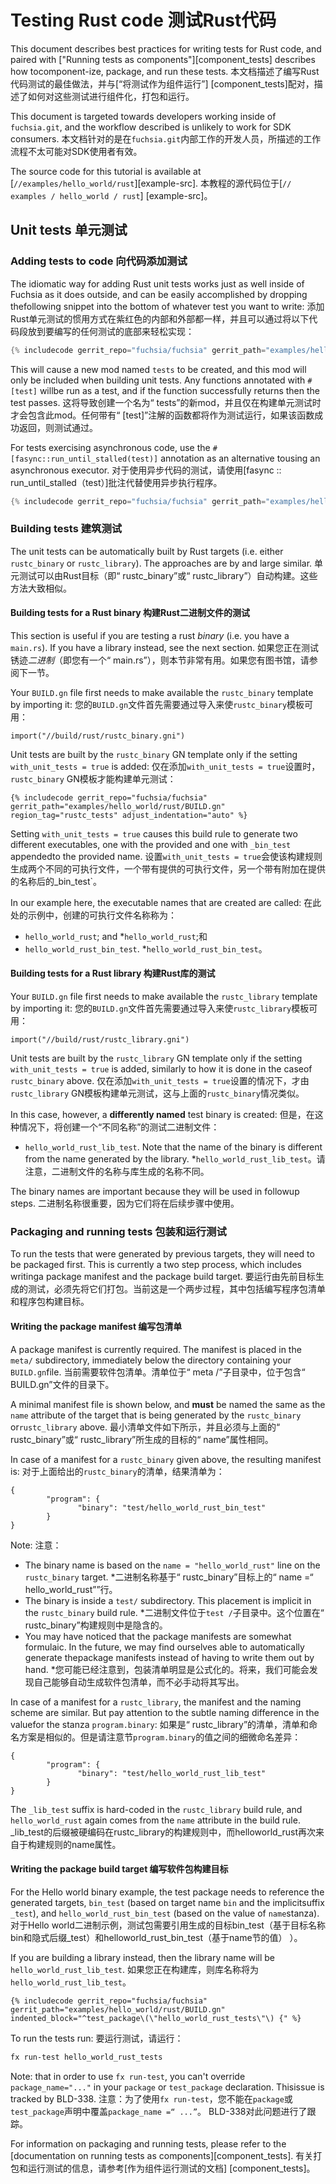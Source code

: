  
# Testing Rust code  测试Rust代码 

This document describes best practices for writing tests for Rust code, and paired with ["Running tests as components"][component_tests] describes how tocomponent-ize, package, and run these tests. 本文档描述了编写Rust代码测试的最佳做法，并与[“将测试作为组件运行”] [component_tests]配对，描述了如何对这些测试进行组件化，打包和运行。

This document is targeted towards developers working inside of `fuchsia.git`, and the workflow described is unlikely to work for SDK consumers. 本文档针对的是在`fuchsia.git`内部工作的开发人员，所描述的工作流程不太可能对SDK使用者有效。

The source code for this tutorial is available at [`//examples/hello_world/rust`][example-src]. 本教程的源代码位于[`// examples / hello_world / rust`] [example-src]。

 
## Unit tests  单元测试 

 
### Adding tests to code  向代码添加测试 

The idiomatic way for adding Rust unit tests works just as well inside of Fuchsia as it does outside, and can be easily accomplished by dropping thefollowing snippet into the bottom of whatever test you want to write: 添加Rust单元测试的惯用方式在紫红色的内部和外部都一样，并且可以通过将以下代码段放到要编写的任何测试的底部来轻松实现：

```rust
{% includecode gerrit_repo="fuchsia/fuchsia" gerrit_path="examples/hello_world/rust/src/main.rs" region_tag="test_mod" adjust_indentation="auto" %}
```
 

This will cause a new mod named `tests` to be created, and this mod will only be included when building unit tests. Any functions annotated with `#[test]` willbe run as a test, and if the function successfully returns then the test passes. 这将导致创建一个名为“ tests”的新mod，并且仅在构建单元测试时才会包含此mod。任何带有“ [test]”注解的函数都将作为测试运行，如果该函数成功返回，则测试通过。

For tests exercising asynchronous code, use the `#[fasync::run_until_stalled(test)]` annotation as an alternative tousing an asynchronous executor. 对于使用异步代码的测试，请使用[fasync :: run_until_stalled（test）]批注代替使用异步执行程序。

```rust
{% includecode gerrit_repo="fuchsia/fuchsia" gerrit_path="examples/hello_world/rust/src/main.rs" region_tag="async_test" adjust_indentation="auto" %}
```
 

 
### Building tests  建筑测试 

The unit tests can be automatically built by Rust targets (i.e. either `rustc_binary` or `rustc_library`).  The approaches are by and large similar. 单元测试可以由Rust目标（即“ rustc_binary”或“ rustc_library”）自动构建。这些方法大致相似。

 
#### Building tests for a Rust binary  构建Rust二进制文件的测试 

This section is useful if you are testing a rust *binary* (i.e. you have a `main.rs`). If you have a library instead, see the next section. 如果您正在测试锈迹*二进制*（即您有一个“ main.rs”），则本节非常有用。如果您有图书馆，请参阅下一节。

Your `BUILD.gn` file first needs to make available the `rustc_binary` template by importing it: 您的`BUILD.gn`文件首先需要通过导入来使`rustc_binary`模板可用：

```gn
import("//build/rust/rustc_binary.gni")
```
 

Unit tests are built by the `rustc_binary` GN template only if the setting `with_unit_tests = true` is added: 仅在添加`with_unit_tests = true`设置时，`rustc_binary` GN模板才能构建单元测试：

```gn
{% includecode gerrit_repo="fuchsia/fuchsia" gerrit_path="examples/hello_world/rust/BUILD.gn" region_tag="rustc_tests" adjust_indentation="auto" %}
```
 

Setting `with_unit_tests = true` causes this build rule to generate two different executables, one with the provided and one with `_bin_test` appendedto the provided name. 设置`with_unit_tests = true`会使该构建规则生成两个不同的可执行文件，一个带有提供的可执行文件，另一个带有附加在提供的名称后的_bin_test`。

In our example here, the executable names that are created are called:  在此处的示例中，创建的可执行文件名称称为：

 
* `hello_world_rust`; and  *`hello_world_rust`;和
* `hello_world_rust_bin_test`.  *`hello_world_rust_bin_test`。

 
#### Building tests for a Rust library  构建Rust库的测试 

Your `BUILD.gn` file first needs to make available the `rustc_library` template by importing it: 您的`BUILD.gn`文件首先需要通过导入来使`rustc_library`模板可用：

```gn
import("//build/rust/rustc_library.gni")
```
 

Unit tests are built by the `rustc_library` GN template only if the setting `with_unit_tests = true` is added, similarly to how it is done in the caseof `rustc_binary` above. 仅在添加`with_unit_tests = true`设置的情况下，才由`rustc_library` GN模板构建单元测试，这与上面的`rustc_binary`情况类似。

In this case, however, a **differently named** test binary is created:  但是，在这种情况下，将创建一个“不同名称”的测试二进制文件：

 
* `hello_world_rust_lib_test`.  Note that the name of the binary is different from the name generated by the library. *`hello_world_rust_lib_test`。请注意，二进制文件的名称与库生成的名称不同。

The binary names are important because they will be used in followup steps.  二进制名称很重要，因为它们将在后续步骤中使用。

 
### Packaging and running tests  包装和运行测试 

To run the tests that were generated by previous targets, they will need to be packaged first.  This is currently a two step process, which includes writinga package manifest and the package build target. 要运行由先前目标生成的测试，必须先将它们打包。当前这是一个两步过程，其中包括编写程序包清单和程序包构建目标。

 
#### Writing the package manifest  编写包清单 

A package manifest is currently required.  The manifest is placed in the `meta/` subdirectory, immediately below the directory containing your `BUILD.gn`file. 当前需要软件包清单。清单位于“ meta /”子目录中，位于包含“ BUILD.gn”文件的目录下。

A minimal manifest file is shown below, and **must** be named the same as the `name` attribute of the target that is being generated by the `rustc_binary` or`rustc_library` above. 最小清单文件如下所示，并且必须与上面的“ rustc_binary”或“ rustc_library”所生成的目标的“ name”属性相同。

In case of a manifest for a `rustc_binary` given above, the resulting manifest is: 对于上面给出的`rustc_binary`的清单，结果清单为：

```cmx
{
        "program": {
               "binary": "test/hello_world_rust_bin_test"
        }
}
```
 

Note:  注意：

 
* The binary name is based on the `name = "hello_world_rust"` line on the `rustc_binary` target. *二进制名称基于“ rustc_binary”目标上的“ name =“ hello_world_rust””行。
* The binary is inside a `test/` subdirectory.  This placement is implicit in the `rustc_binary` build rule. *二进制文件位于`test /`子目录中。这个位置在“ rustc_binary”构建规则中是隐含的。
* You may have noticed that the package manifests are somewhat formulaic. In the future, we may find ourselves able to automatically generate thepackage manifests instead of having to write them out by hand. *您可能已经注意到，包装清单明显是公式化的。将来，我们可能会发现自己能够自动生成软件包清单，而不必手动将其写出。

In case of a manifest for a `rustc_library`, the manifest and the naming scheme are similar.  But pay attention to the subtle naming difference in the valuefor the stanza `program.binary`: 如果是“ rustc_library”的清单，清单和命名方案是相似的。但是请注意节`program.binary`的值之间的细微命名差异：

```cmx
{
        "program": {
               "binary": "test/hello_world_rust_lib_test"
        }
}
```
 

The `_lib_test` suffix is hard-coded in the `rustc_library` build rule, and `hello_world_rust` again comes from the `name` attribute in the build rule. _lib_test的后缀被硬编码在rustc_library的构建规则中，而helloworld_rust再次来自于构建规则的name属性。

 
#### Writing the package build target  编写软件包构建目标 

For the Hello world binary example, the test package needs to reference the generated targets, `bin_test` (based on target name `bin` and the implicitsuffix `_test`), and `hello_world_rust_bin_test` (based on the value of `name`stanza). 对于Hello world二进制示例，测试包需要引用生成的目标bin_test（基于目标名称bin和隐式后缀_test）和helloworld_rust_bin_test（基于name节的值） ）。

If you are building a library instead, then the library name will be `hello_world_rust_lib_test`. 如果您正在构建库，则库名称将为`hello_world_rust_lib_test`。

```gn
{% includecode gerrit_repo="fuchsia/fuchsia" gerrit_path="examples/hello_world/rust/BUILD.gn" indented_block="^test_package\(\"hello_world_rust_tests\"\) {" %}
```
 

To run the tests run:  要运行测试，请运行：

```sh
fx run-test hello_world_rust_tests
```
 

Note: that in order to use `fx run-test`, you can't override `package_name="..."` in your `package`  or `test_package` declaration. Thisissue is tracked by BLD-338. 注意：为了使用`fx run-test`，您不能在`package`或`test_package`声明中覆盖`package_name =“ ...”`。 BLD-338对此问题进行了跟踪。

 

For information on packaging and running tests, please refer to the [documentation on running tests as components][component_tests]. 有关打包和运行测试的信息，请参考[作为组件运行测试的文档] [component_tests]。

 

